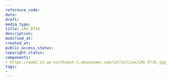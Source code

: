 ```yaml
---
reference_code: 
date: 
draft: 
media_type: 
title: LHS_0734
description: 
modified_at: 
created_at: 
public_access_status: 
copyright_status: 
components:
- https://wwm3.s3.ap-northeast-2.amazonaws.com/collection/LHS_0734.jpg
tags:
- 
---
```

